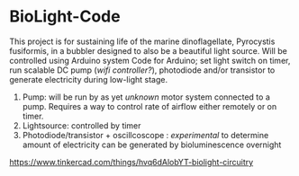 # BioLight-Code
This project is for sustaining life of the marine dinoflagellate, Pyrocystis fusiformis, in a bubbler designed to also be a beautiful light source.
Will be controlled using Arduino system
Code for Arduino; set light switch on timer, run scalable DC pump (*wifi controller?*), photodiode and/or transistor to generate electricity during low-light stage.

1. Pump: will be run by as yet *unknown* motor system connected to a pump. Requires a way to control rate of airflow either remotely or on timer. 
2. Lightsource: controlled by timer 
3. Photodiode/transistor + oscillcoscope : *experimental* to determine amount of electricity can be generated by bioluminescence overnight 

https://www.tinkercad.com/things/hvq6dAlobYT-biolight-circuitry 
